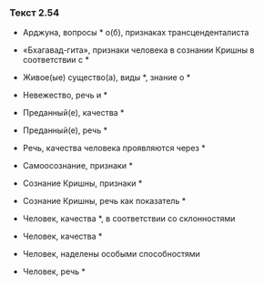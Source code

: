 ### Текст 2.54

- Арджуна, вопросы * о(б), признаках трансценденталиста

- «Бхагавад-гита», признаки человека в сознании Кришны в соответствии с *

- Живое(ые) существо(а), виды *, знание о *

- Невежество, речь и *

- Преданный(е), качества *

- Преданный(е), речь *

- Речь, качества человека проявляются через *

- Самоосознание, признаки *

- Сознание Кришны, признаки *

- Сознание Кришны, речь как показатель *

- Человек, качества *, в соответствии со склонностями

- Человек, качества *

- Человек, наделены особыми способностями

- Человек, речь *
	
